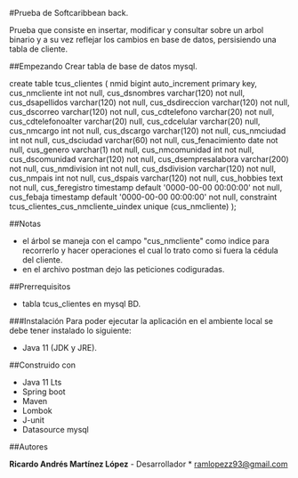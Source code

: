 #Prueba de Softcaribbean back.

Prueba que consiste en insertar, modificar y consultar sobre un arbol binario y a su vez reflejar los cambios en base de datos, persisiendo una tabla de cliente. 

##Empezando
Crear tabla de base de datos mysql.

create table tcus_clientes
(
 nmid                bigint auto_increment
 primary key,
 cus_nmcliente       int                                     not null,
 cus_dsnombres       varchar(120)                            not null,
 cus_dsapellidos     varchar(120)                            not null,
 cus_dsdireccion     varchar(120)                            not null,
 cus_dscorreo        varchar(120)                            not null,
 cus_cdtelefono      varchar(20)                             not null,
 cus_cdtelefonoalter varchar(20)                             null,
 cus_cdcelular       varchar(20)                             null,
 cus_nmcargo         int                                     not null,
 cus_dscargo         varchar(120)                            not null,
 cus_nmciudad        int                                     not null,
 cus_dsciudad        varchar(60)                             not null,
 cus_fenacimiento    date                                    not null,
 cus_genero          varchar(1)                              not null,
 cus_nmcomunidad     int                                     not null,
 cus_dscomunidad     varchar(120)                            not null,
 cus_dsempresalabora varchar(200)                            not null,
 cus_nmdivision      int                                     not null,
 cus_dsdivision      varchar(120)                            not null,
 cus_nmpais          int                                     not null,
 cus_dspais          varchar(120)                            not null,
 cus_hobbies         text                                    not null,
 cus_feregistro      timestamp default '0000-00-00 00:00:00' not null,
 cus_febaja          timestamp default '0000-00-00 00:00:00' not null,
 constraint tcus_clientes_cus_nmcliente_uindex
 unique (cus_nmcliente)
);

##Notas

* el árbol se maneja con el campo "cus_nmcliente" como indice para recorrerlo y hacer operaciones el cual lo trato como si fuera la cédula del cliente.
* en el archivo postman dejo las peticiones codiguradas.

##Prerrequisitos

* tabla tcus_clientes en mysql BD.

###Instalación
Para poder ejecutar la aplicación en el ambiente local se debe tener instalado lo siguiente:

* Java 11 (JDK y JRE).

##Construido con
* Java 11 Lts
* Spring boot
* Maven
* Lombok
* J-unit
* Datasource mysql

##Autores

**Ricardo Andrés Martínez López** - Desarrollador * ramlopezz93@gmail.com
